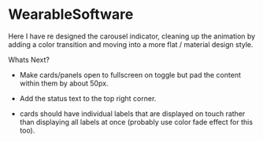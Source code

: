 # WearableSoftware
Here I have re designed the carousel indicator, cleaning up the animation by adding a color transition and moving into a more flat / material design style.

Whats Next?

- Make cards/panels open to fullscreen on toggle but pad the content within them by about 50px.

- Add the status text to the top right corner.

- cards should have individual labels that are displayed on touch rather than displaying all labels at once (probably use color fade effect for this too).

